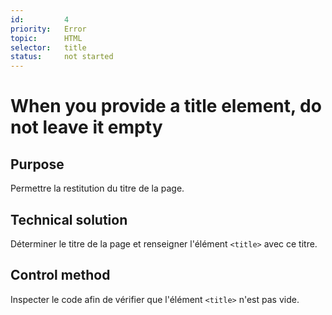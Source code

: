 ```yaml
---
id:         4
priority:   Error
topic:      HTML
selector:   title
status:     not started
---
```


# When you provide a title element, do not leave it empty

## Purpose

Permettre la restitution du titre de la page.

## Technical solution

Déterminer le titre de la page et renseigner l'élément `<title>` avec ce titre.

## Control method

Inspecter le code afin de vérifier que l'élément `<title>` n'est pas vide.


